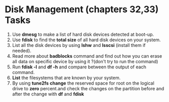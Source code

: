 # Disk Management (chapters 32,33) Tasks

1. Use **dmesg** to make a list of hard disk devices detected at boot-up.
2. Use **fdisk** to find the **total size** of all hard disk devices on your system.
3. List all the disk devices by using **lshw** and **lsscsi** (install them if needed).
4. Read more about **badblocks** command and find out how you can erase all data on specific device by using it ?(don't try to run the command)
5. Run **fdisk -l** and **df -h** and compare between the output of each command.
6. **List** the filesystems that are known by your system.
7. By using **tune2fs** **change** the reserved space for root on the logical drive to **zero** percent.and check the changes on the partition before and after the change with **df** and **fdisk**